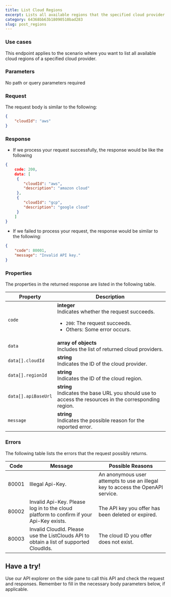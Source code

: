 ```yaml
---
title: List Cloud Regions
excerpt: Lists all available regions that the specified cloud provider offers.
category: 64368bb63b18090510bad283
slug: post_regions
---
```


### Use cases

This endpoint applies to the scenario where you want to list all available cloud regions of a specified cloud provider.

### Parameters

No path or query parameters required

### Request

The request body is similar to the following:

```json
{
    "cloudId": "aws"
}
```

### Response

- If we process your request successfully, the response would be like the following

```json
{
    code: 200,
    data: [
     {
        "cloudId": "aws",
        "description": "amazon cloud"
     },
     {
        "cloudId": "gcp",
        "description": "google cloud"
     }
    ]
}
```

- If we failed to process your request, the response would be similar to the following:

```json
{
    "code": 80001,
    "message": "Invalid API key."
}
```

### Properties

The properties in the returned response are listed in the following table.

| Property | Description                                                                                                                                  |
|----------|----------------------------------------------------------------------------------------------------------------------------------------------|
| `code`     | **integer**<br>Indicates whether the request succeeds.<br><ul><li>`200`: The request succeeds.</li><li>Others: Some error occurs.</li></ul> |
| `data`    | **array of objects**<br>Includes the list of returned cloud providers.
| `data[].cloudId` | **string**<br>Indicates the ID of the cloud provider. |
| `data[].regionId` | **string**<br>Indicates the ID of the cloud region. |
| `data[].apiBaseUrl` | **string**<br>Indicates the base URL you should use to access the resources in the corresponding region. |
| `message`  | **string**<br>Indicates the possible reason for the reported error. |

### Errors

The following table lists the errors that the request possibly returns.

| Code  | Message                                                                                 | Possible Reasons                                                                |
|-------|-----------------------------------------------------------------------------------------|---------------------------------------------------------------------------------|
| 80001 | Illegal Api-Key.                                                                        | An anonymous user attempts to use an illegal key to access the OpenAPI service. |
| 80002 | Invalid Api-Key. Please log in to the cloud platform to confirm if your Api-Key exists. | The API key you offer has been deleted or expired.                              |
| 80003 | Invalid CloudId. Please use the ListClouds API to obtain a list of supported CloudIds. | The cloud ID you offer does not exist. |

## Have a try!

Use our API explorer on the side pane to call this API and check the request and responses. Remember to fill in the necessary body parameters below, if applicable.
